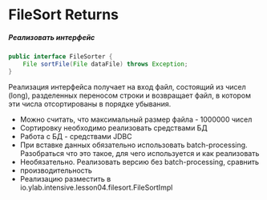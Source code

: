 # FileSort Returns
##### Реализовать интерфейс
```java
public interface FileSorter {
	File sortFile(File dataFile) throws Exception;
}
```
Реализация интерфейса получает на вход файл, состоящий из чисел (long), разделенных переносом строки и возвращает файл, в котором эти числа отсортированы в порядке убывания.
- Можно считать, что максимальный размер файла - 1000000 чисел
- Сортировку необходимо реализовать средствами БД
- Работа с БД - средствами JDBC
- При вставке данных обязательно использовать batch-processing. Разобраться что это такое, для чего используется и как реализовать
- Необязательно. Реализовать версию без batch-processing, сравнить
- производительность
- Реализацию разместить в io.ylab.intensive.lesson04.filesort.FileSortImpl
